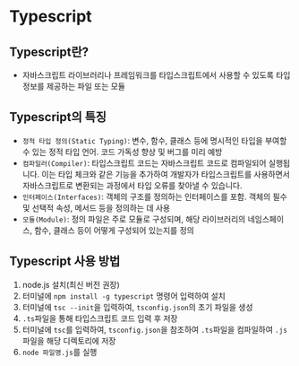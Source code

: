 # Typescript

## Typescript란?

- 자바스크립트 라이브러리나 프레임워크를 타입스크립트에서 사용할 수 있도록 타입 정보를 제공하는 파일 또는 모듈

## Typescript의 특징

- `정적 타입 정의(Static Typing)`: 변수, 함수, 클래스 등에 명시적인 타입을 부여할 수 있는 정적 타입 언어. 코드 가독성 향상 및 버그를 미리 예방
- `컴파일러(Compiler)`: 타입스크립트 코드는 자바스크립트 코드로 컴파일되어 실행됩니다. 이는 타입 체크와 같은 기능을 추가하여 개발자가 타입스크립트를 사용하면서 자바스크립트로 변환되는 과정에서 타입 오류를 찾아낼 수 있습니다.
- `인터페이스(Interfaces)`: 객체의 구조를 정의하는 인터페이스를 포함. 객체의 필수 및 선택적 속성, 메서드 등을 정의하는 데 사용
- `모듈(Module)`: 정의 파일은 주로 모듈로 구성되며, 해당 라이브러리의 네임스페이스, 함수, 클래스 등이 어떻게 구성되어 있는지를 정의

## Typescript 사용 방법

1. node.js 설치(최신 버전 권장)
2. 터미널에 `npm install -g typescript` 명령어 입력하여 설치
3. 터미널에 `tsc --init`을 입력하여, `tsconfig.json`의 초기 파일을 생성
4. `.ts`파일을 통해 타입스크립트 코드 입력 후 저장
5. 터미널에 `tsc`를 입력하여, `tsconfig.json`을 참조하여 `.ts`파일을 컴파일하여 `.js`파일을 해당 디렉토리에 저장
6. `node 파일명.js`를 실행